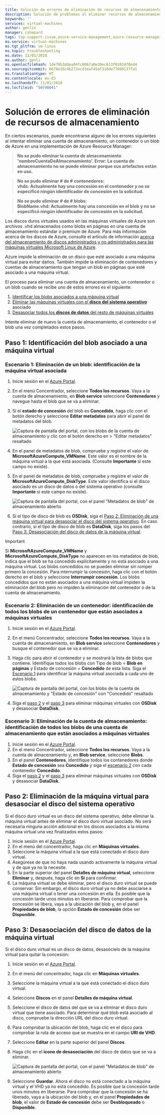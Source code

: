 ```yaml
---
title: Solución de errores de eliminación de recursos de almacenamiento en máquinas virtuales Linux en Azure | Microsoft Docs
description: Solución de problemas al eliminar recursos de almacenamiento que contienen discos duros virtuales conectados.
keywords: ''
services: virtual-machines
author: genlin
manager: cshepard
tags: top-support-issue,azure-service-management,azure-resource-manager
ms.service: virtual-machines
ms.tgt_pltfrm: vm-linux
ms.topic: troubleshooting
ms.date: 11/01/2018
ms.author: genli
ms.openlocfilehash: 1de70b3ddea84fc0067a0e20ec613f01024f0ed4
ms.sourcegitcommit: 6678e16c4b273acd3eaf45af310de77090137fa1
ms.translationtype: HT
ms.contentlocale: es-ES
ms.lasthandoff: 11/01/2018
ms.locfileid: "50748041"
---
```

# <a name="troubleshoot-storage-resource-deletion-errors"></a>Solución de errores de eliminación de recursos de almacenamiento

En ciertos escenarios, puede encontrarse alguno de los errores siguientes al intentar eliminar una cuenta de almacenamiento, un contenedor o un blob de Azure en una implementación de Azure Resource Manager:

>**No se pudo eliminar la cuenta de almacenamiento 'nombreCuentaDeAlmacenamiento'. Error: La cuenta de almacenamiento no se puede eliminar porque sus artefactos están en uso.**

>**No se pudo eliminar # de # contenedores:<br>vhds: Actualmente hay una concesión en el contenedor y no se especificó ningún identificador de concesión en la solicitud.**

>**No se pudo eliminar # de # blobs:<br>BlobName.vhd: Actualmente hay una concesión en el blob y no se especificó ningún identificador de concesión en la solicitud.**

Los discos duros virtuales usados en las máquinas virtuales de Azure son archivos .vhd almacenados como blobs en páginas en una cuenta de almacenamiento estándar o premium de Azure. Para más información acerca de los discos de Azure, consulte el artículo de información [acerca del almacenamiento de discos administrados y no administrados para las máquinas virtuales Microsoft Linux de Azure](../linux/about-disks-and-vhds.md). 

Azure impide la eliminación de un disco que esté asociado a una máquina virtual para evitar daños. También impide la eliminación de contenedores y cuentas de almacenamiento que tengan un blob en páginas que esté asociado a una máquina virtual. 

El proceso para eliminar una cuenta de almacenamiento, un contenedor o un blob cuando se recibe uno de estos errores es el siguiente: 
1. [Identificar los blobs asociados a una máquina virtual](#step-1-identify-blobs-attached-to-a-vm)
2. [Eliminar las máquinas virtuales con el **disco del sistema operativo**](#step-2-delete-vm-to-detach-os-disk) asociado
3. [Desasociar todos los **discos de datos** del resto de máquinas virtuales](#step-3-detach-data-disk-from-the-vm)

Intente eliminar de nuevo la cuenta de almacenamiento, el contenedor o el blob una vez completados estos pasos.

## <a name="step-1-identify-blob-attached-to-a-vm"></a>Paso 1: Identificación del blob asociado a una máquina virtual

### <a name="scenario-1-deleting-a-blob--identify-attached-vm"></a>Escenario 1: Eliminación de un blob: identificación de la máquina virtual asociada
1. Inicie sesión en el [Azure Portal](https://portal.azure.com).
2. En el menú Concentrador, seleccione **Todos los recursos**. Vaya a la cuenta de almacenamiento, en **Blob service** seleccione **Contenedores** y navegue hasta el blob que se va a eliminar.
3. Si el **estado de concesión** del blob es **Concedido**, haga clic con el botón derecho y seleccione **Editar metadatos** para abrir el panel de metadatos del blob. 

    ![Captura de pantalla del portal, con los blobs de la cuenta de almacenamiento y clic con el botón derecho en > "Editar metadatos" resaltado](./media/troubleshoot-vhds/utd-edit-metadata-sm.png)

4. En el panel de metadatos de blob, compruebe y registre el valor de **MicrosoftAzureCompute_VMName**. Este valor es el nombre de la máquina virtual a la que está asociada. (Consulte **Importante** si este campo no existe).
5. En el panel de metadatos de blob, compruebe y registre el valor de **MicrosoftAzureCompute_DiskType**. Este valor identifica si el disco asociado es un disco de datos o del sistema operativo (consulte **Importante** si este campo no existe). 

     ![Captura de pantalla del portal, con el panel "Metadatos de blob" de almacenamiento abierto](./media/troubleshoot-vhds/utd-blob-metadata-sm.png)

6. Si el tipo de disco de blob es **OSDisk**, siga el [Paso 2: Eliminación de una máquina virtual para desasociar el disco del sistema operativo](#step-2-delete-vm-to-detach-os-disk). En caso contrario, si el tipo de disco de blob es **DataDisk**, siga los pasos del [Paso 3: Desasociación del disco de datos de la máquina virtual](#step-3-detach-data-disk-from-the-vm). 

> [!IMPORTANT]
> Si **MicrosoftAzureCompute_VMName** y **MicrosoftAzureCompute_DiskType** no aparecen en los metadatos de blob, indica que el blob se ha concedido explícitamente y no está asociado a una máquina virtual. Los blobs concedidos no se pueden eliminar sin romper primero la concesión. Para interrumpir la concesión, haga clic con el botón derecho en el blob y seleccione **Interrumpir concesión**. Los blobs concedidos que no están asociados a una máquina virtual impiden la eliminación del blob pero no impiden la eliminación del contenedor o de la cuenta de almacenamiento.

### <a name="scenario-2-deleting-a-container---identify-all-blobs-within-container-that-are-attached-to-vms"></a>Escenario 2: Eliminación de un contenedor: identificación de todos los blobs de un contenedor que están asociados a máquinas virtuales
1. Inicie sesión en el [Azure Portal](https://portal.azure.com).
2. En el menú Concentrador, seleccione **Todos los recursos**. Vaya a la cuenta de almacenamiento, en **Blob service** seleccione **Contenedores** y busque el contenedor que se va a eliminar.
3. Haga clic para abrir el contenedor y se mostrará la lista de blobs que contiene. Identifique todos los blobs con Tipo de blob = **Blob en páginas** y Estado de concesión = **Concedido** de esta lista. Siga el [Escenario 1](#step-1-identify-blobs-attached-to-a-vm) para identificar la máquina virtual asociada a cada uno de estos blobs.

    ![Captura de pantalla del portal, con los blobs de la cuenta de almacenamiento y "Estado de concesión" con "Concedido" resaltado](./media/troubleshoot-vhds/utd-disks-sm.png)

4. Siga el [paso 2](#step-2-delete-vm-to-detach-os-disk) y el [paso 3](#step-3-detach-data-disk-from-the-vm) para eliminar máquinas virtuales con **OSDisk** y desasociar **DataDisk**. 

### <a name="scenario-3-deleting-storage-account---identify-all-blobs-within-storage-account-that-are-attached-to-vms"></a>Escenario 3: Eliminación de la cuenta de almacenamiento: identificación de todos los blobs de una cuenta de almacenamiento que están asociados a máquinas virtuales
1. Inicie sesión en el [Azure Portal](https://portal.azure.com).
2. En el menú Concentrador, seleccione **Todos los recursos**. Vaya a la cuenta de almacenamiento y, en **Blob service**, seleccione **Blobs**.
3. En el panel **Contenedores**, identifique todos los contenedores donde **Estado de concesión** sea **Concedido** y siga el [escenario 2](#scenario-2-deleting-a-container---identify-all-blobs-within-container-that-are-attached-to-vms) con cada contenedor **Concedido**.
4. Siga el [paso 2](#step-2-delete-vm-to-detach-os-disk) y el [paso 3](#step-3-detach-data-disk-from-the-vm) para eliminar máquinas virtuales con **OSDisk** y desasociar **DataDisk**. 

## <a name="step-2-delete-vm-to-detach-os-disk"></a>Paso 2: Eliminación de la máquina virtual para desasociar el disco del sistema operativo
Si el disco duro virtual es un disco del sistema operativo, debe eliminar la máquina virtual antes de eliminar el disco duro virtual asociado. No será necesaria ninguna acción adicional en los discos asociados a la misma máquina virtual una vez finalizados estos pasos:

1. Inicie sesión en el [Azure Portal](https://portal.azure.com).
2. En el menú del concentrador, haga clic en **Máquinas virtuales**.
3. Seleccione la máquina virtual a la que está conectado el disco duro virtual.
4. Asegúrese de que no haya nada usando activamente la máquina virtual y de que ya no la necesite.
5. En la parte superior del panel **Detalles de máquina virtual**, seleccione **Eliminar** y, después, haga clic en **Sí** para confirmar.
6. La máquina virtual se debe eliminar, pero el disco duro virtual se puede conservar. Sin embargo, el disco duro virtual ya no debe asociarse a una máquina virtual o tener una concesión en ella. Es posible que la concesión tarde unos minutos en liberarse. Para comprobar que la concesión se libera, vaya a la ubicación del blob y, en el panel **Propiedades de blob**, la opción **Estado de concesión** debe ser **Disponible**.

## <a name="step-3-detach-data-disk-from-the-vm"></a>Paso 3: Desasociación del disco de datos de la máquina virtual
Si el disco duro virtual es un disco de datos, desasócielo de la máquina virtual para quitar la concesión:

1. Inicie sesión en el [Azure Portal](https://portal.azure.com).
2. En el menú del concentrador, haga clic en **Máquinas virtuales**.
3. Seleccione la máquina virtual a la que está conectado el disco duro virtual.
4. Seleccione **Discos** en el panel **Detalles de máquina virtual**.
5. Seleccione el disco de datos del que se va a eliminar el disco duro virtual que tiene asociado. Para determinar qué blob está asociado al disco, compruebe la dirección URL del disco duro virtual.
6. Para comprobar la ubicación del blob, haga clic en el disco para comprobar la ruta de acceso que se muestra en el campo **URI de VHD**.
7. Seleccione **Editar** en la parte superior del panel **Discos**.
8. Haga clic en el **icono de desasociación** del disco de datos que se va a eliminar.

     ![Captura de pantalla del portal, con el panel "Metadatos de blob" de almacenamiento abierto](./media/troubleshoot-vhds/utd-vm-disks-edit.png)

9. Seleccione **Guardar**. Ahora el disco no está conectado a la máquina virtual y el VHD ya no está concedido. Es posible que la concesión tarde unos minutos en liberarse. Para comprobar que la concesión se ha liberado, vaya a la ubicación del blob y, en el panel **Propiedades de blob**, el valor de **Estado de concesión** debe ser **Desbloqueado** o **Disponible**.

[Storage deletion errors in Resource Manager deployment]: #storage-delete-errors-in-rm


